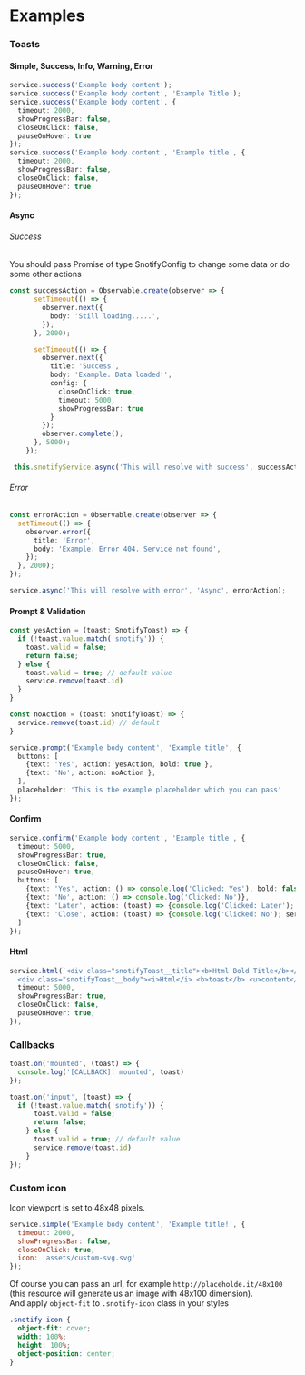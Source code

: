 # Examples

### Toasts
#### Simple, Success, Info, Warning, Error
```typescript
service.success('Example body content');
service.success('Example body content', 'Example Title');
service.success('Example body content', {
  timeout: 2000,
  showProgressBar: false,
  closeOnClick: false,
  pauseOnHover: true
});
service.success('Example body content', 'Example title', {
  timeout: 2000,
  showProgressBar: false,
  closeOnClick: false,
  pauseOnHover: true
});
```
#### Async

###### Success
You should pass Promise of type SnotifyConfig to change some data or do some other actions  
```typescript
const successAction = Observable.create(observer => {
      setTimeout(() => {
        observer.next({
          body: 'Still loading.....',
        });
      }, 2000);

      setTimeout(() => {
        observer.next({
          title: 'Success',
          body: 'Example. Data loaded!',
          config: {
            closeOnClick: true,
            timeout: 5000,
            showProgressBar: true
          }
        });
        observer.complete();
      }, 5000);
    });

 this.snotifyService.async('This will resolve with success', successAction, config);
```
###### Error

```typescript
const errorAction = Observable.create(observer => {
  setTimeout(() => {
    observer.error({
      title: 'Error',
      body: 'Example. Error 404. Service not found',
    });
  }, 2000);
});

service.async('This will resolve with error', 'Async', errorAction);
```

#### Prompt & Validation
```typescript
const yesAction = (toast: SnotifyToast) => {
  if (!toast.value.match('snotify')) {
    toast.valid = false;
    return false;
  } else {
    toast.valid = true; // default value
    service.remove(toast.id)
  }
}

const noAction = (toast: SnotifyToast) => {
  service.remove(toast.id) // default
}

service.prompt('Example body content', 'Example title', {
  buttons: [
    {text: 'Yes', action: yesAction, bold: true },
    {text: 'No', action: noAction },
  ],
  placeholder: 'This is the example placeholder which you can pass'
});
```

#### Confirm
```typescript
service.confirm('Example body content', 'Example title', {
  timeout: 5000,
  showProgressBar: true,
  closeOnClick: false,
  pauseOnHover: true,
  buttons: [
    {text: 'Yes', action: () => console.log('Clicked: Yes'), bold: false},
    {text: 'No', action: () => console.log('Clicked: No')},
    {text: 'Later', action: (toast) => {console.log('Clicked: Later'); service.remove(toast.id); } },
    {text: 'Close', action: (toast) => {console.log('Clicked: No'); service.remove(toast.id); }, bold: true},
  ]
});
```

#### Html

```typescript
service.html(`<div class="snotifyToast__title"><b>Html Bold Title</b></div>
  <div class="snotifyToast__body"><i>Html</i> <b>toast</b> <u>content</u></div> `, {
  timeout: 5000,
  showProgressBar: true,
  closeOnClick: false,
  pauseOnHover: true,
});
```

### Callbacks

```typescript
toast.on('mounted', (toast) => {
  console.log('[CALLBACK]: mounted', toast)
});

toast.on('input', (toast) => {
  if (!toast.value.match('snotify')) {
      toast.valid = false;
      return false;
    } else {
      toast.valid = true; // default value
      service.remove(toast.id)
    }
});
```

### Custom icon
Icon viewport is set to 48x48 pixels.
```javascript
service.simple('Example body content', 'Example title!', {
  timeout: 2000,
  showProgressBar: false,
  closeOnClick: true,
  icon: 'assets/custom-svg.svg'
});
```

Of course you can pass an url, for example `http://placeholde.it/48x100` (this resource will generate us an image with 48x100 dimension).  
And apply `object-fit` to `.snotify-icon` class in your styles

```scss
.snotify-icon {
  object-fit: cover;
  width: 100%;
  height: 100%;
  object-position: center;
}
```
